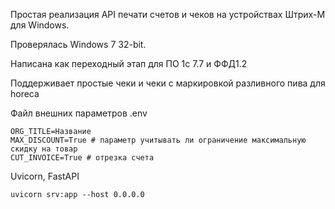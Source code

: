 Простая реализация API печати счетов и чеков на устройствах Штрих-М для Windows.

Проверялась Windows 7 32-bit.

Написана как переходный этап для ПО 1с 7.7 и ФФД1.2

Поддерживает простые чеки и чеки с маркировкой разливного пива для horeca

Файл внешних параметров .env

```
ORG_TITLE=Название
MAX_DISCOUNT=True # параметр учитывать ли ограничение максимальную скидку на товар
CUT_INVOICE=True # отрезка счета
```

Uvicorn, FastAPI

```uvicorn srv:app --host 0.0.0.0```